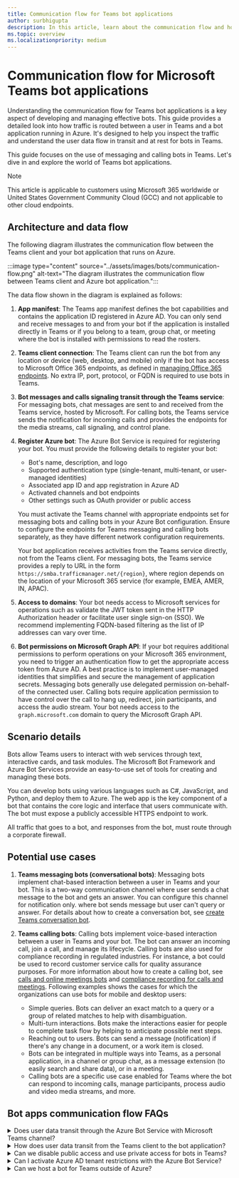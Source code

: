 ```yaml
---
title: Communication flow for Teams bot applications
author: surbhigupta
description: In this article, learn about the communication flow and how traffic routed between Teams and an Azure bot app 
ms.topic: overview
ms.localizationpriority: medium
---
```


# Communication flow for Microsoft Teams bot applications

Understanding the communication flow for Teams bot applications is a key aspect of developing and managing effective bots. This guide provides a detailed look into how traffic is routed between a user in Teams and a bot application running in Azure. It's designed to help you inspect the traffic and understand the user data flow in transit and at rest for bots in Teams.

This guide focuses on the use of messaging and calling bots in Teams. Let's dive in and explore the world of Teams bot applications.

> [!NOTE]
> This article is applicable to customers using Microsoft 365 worldwide or United States Government Community Cloud (GCC) and not applicable to other cloud endpoints.

## Architecture and data flow

The following diagram illustrates the communication flow between the Teams client and your bot application that runs on Azure.

:::image type="content" source="../assets/images/bots/communication-flow.png" alt-text="The diagram illustrates the communication flow between Teams client and Azure bot application.":::

The data flow shown in the diagram is explained as follows:

1. **App manifest**: The Teams app manifest defines the bot capabilities and contains the application ID registered in Azure AD. You can only send and receive messages to and from your bot if the application is installed directly in Teams or if you belong to a team, group chat, or meeting where the bot is installed with permissions to read the rosters.
1. **Teams client connection**: The Teams client can run the bot from any location or device (web, desktop, and mobile) only if the bot has access to Microsoft Office 365 endpoints, as defined in [managing Office 365 endpoints](/microsoft-365/enterprise/managing-office-365-endpoints). No extra IP, port, protocol, or FQDN is required to use bots in Teams.
1. **Bot messages and calls signaling transit through the Teams service**: For messaging bots, chat messages are sent to and received from the Teams service, hosted by Microsoft. For calling bots, the Teams service sends the notification for incoming calls and provides the endpoints for the media streams, call signaling, and control plane.
1. **Register Azure bot**: The Azure Bot Service is required for registering your bot. You must provide the following details to register your bot:
    * Bot's name, description, and logo
    * Supported authentication type (single-tenant, multi-tenant, or user-managed identities)
    * Associated app ID and app registration in Azure AD
    * Activated channels and bot endpoints
    * Other settings such as OAuth provider or public access

    You must activate the Teams channel with appropriate endpoints set for messaging bots and calling bots in your Azure Bot configuration. Ensure to configure the endpoints for Teams messaging and calling bots separately, as they have different network configuration requirements.

    Your bot application receives activities from the Teams service directly, not from the Teams client. For messaging bots, the Teams service provides a reply to URL in the form `https://smba.trafficmanager.net/{region}`, where region depends on the location of your Microsoft 365 service (for example, EMEA, AMER, IN, APAC).

1. **Access to domains**: Your bot needs access to Microsoft services for operations such as validate the JWT token sent in the HTTP Authorization header or facilitate user single sign-on (SSO). We recommend implementing FQDN-based filtering as the list of IP addresses can vary over time.
1. **Bot permissions on Microsoft Graph API**: If your bot requires additional permissions to perform operations on your Microsoft 365 environment, you need to trigger an authentication flow to get the appropriate access token from Azure AD. A best practice is to implement user-managed identities that simplifies and secure the management of application secrets. Messaging bots generally use delegated permission on-behalf-of the connected user. Calling bots require application permission to have control over the call to hang up, redirect, join participants, and access the audio stream. Your bot needs access to the `graph.microsoft.com` domain to query the Microsoft Graph API.

## Scenario details

Bots allow Teams users to interact with web services through text, interactive cards, and task modules. The Microsoft Bot Framework and Azure Bot Services provide an easy-to-use set of tools for creating and managing these bots.

You can develop bots using various languages such as C#, JavaScript, and Python, and deploy them to Azure. The web app is the key component of a bot that contains the core logic and interface that users communicate with. The bot must expose a publicly accessible HTTPS endpoint to work.

All traffic that goes to a bot, and responses from the bot, must route through a corporate firewall.

## Potential use cases

1. **Teams messaging bots (conversational bots)**: Messaging bots implement chat-based interaction between a user in Teams and your bot. This is a two-way communication channel where user sends a chat message to the bot and gets an answer. You can configure this channel for notification only. where bot sends message but user can't query or answer. For details about how to create a conversation bot, see [create Teams conversation bot](../sbs-teams-conversation-bot.yml).
1. **Teams calling bots**: Calling bots implement voice-based interaction between a user in Teams and your bot. The bot can answer an incoming call, join a call, and manage its lifecycle. Calling bots are also used for compliance recording in regulated industries. For instance, a bot could be used to record customer service calls for quality assurance purposes. For more information about how to create a calling bot, see [calls and online meetings bots](calls-and-meetings/calls-meetings-bots-overview.md) and [compliance recording for calls and meetings](/MicrosoftTeams/teams-recording-policy).
    Following examples shows the cases for which the organizations can use bots for mobile and desktop users:

    * Simple queries. Bots can deliver an exact match to a query or a group of related matches to help with disambiguation.
    * Multi-turn interactions. Bots make the interactions easier for people to complete task flow by helping to anticipate possible next steps.
    * Reaching out to users. Bots can send a message (notification) if there's any change in a document, or a work item is closed.
    * Bots can be integrated in multiple ways into Teams, as a personal application, in a channel or group chat, as a message extension (to easily search and share data), or in a meeting.
    * Calling bots are a specific use case enabled for Teams where the bot can respond to incoming calls, manage participants, process audio and video media streams, and more.

## Bot apps communication flow FAQs

<details>
<summary>Does user data transit through the Azure Bot Service with Microsoft Teams channel? </summary>

No. User data doesn't transits through the Azure Bot Service for both messaging and calling endpoints. For first-party channels such as Teams, Outlook, Skype, Search (Preview), and Direct Line Speech, user data goes directly to the Microsoft service endpoint and doesn't transit through the Azure Bot Service.
<br>
&nbsp;
</details>
<details>
<summary>How does user data transit from the Teams client to the bot application?</summary>

For first-party channels such as Teams, user data transits through the Microsoft 365 location that you configured during the provisioning of your services. For more information, see [where your Microsoft 365 customer data is stored](/microsoft-365/enterprise/o365-data-locations).
<br>
&nbsp;
</details>
<details>
<summary>Can we disable public access and use private access for bots in Teams?</summary>

No. Teams is SaaS (software as a service) platform and only provides public endpoints that Teams clients can join. Disabling public access is supported only in combination with [Direct Line App Service extension](/azure/bot-service/dl-network-isolation-concept) and isn't supported for Teams.
<br>
&nbsp;
</details>
<details>
<summary>Can I activate Azure AD tenant restrictions with the Azure Bot Service?</summary>

Yes. With tenant restrictions, organizations can specify the list of tenants that users on their network can access. Azure AD grants access only to the permitted tenants and all other tenants are blocked, including guest members. For more information, see [restrict access to a tenant](/azure/active-directory/manage-apps/tenant-restrictions).

For your bot application, and bot users, to be able to authenticate on the Azure Bot Service, your proxy server needs to add the following tenants to the allowlist:

* botframework.com if the Azure Bot Service is configured for multi-tenant.
* Your own company tenant (for example, contoso.com) if Azure Bot Service is configured for single-tenant.
<br>

&nbsp;
</details>
<details>
<summary>Can we host a bot for Teams outside of Azure? </summary>

It depends on the scenario. Messaging bots can be hosted on any infrastructure if all required FQDN, IP addresses and ports (in and out) are on the allowlist.However, calling bots can only be hosted on Microsoft Azure and specific services. For details, see [requirements and considerations for application-hosted media bots](calls-and-meetings/requirements-considerations-application-hosted-media-bots.md).
<br>
&nbsp;
</details>
